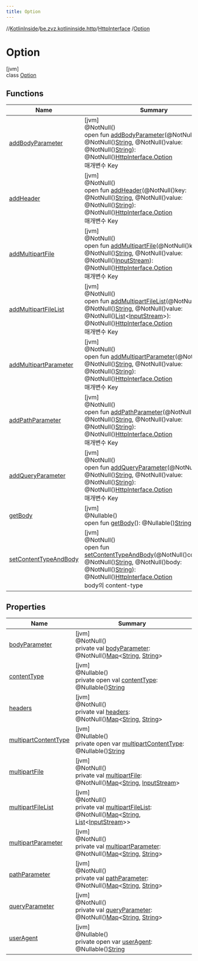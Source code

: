 ```yaml
---
title: Option
---
```

//[KotlinInside](../../../../index.html)/[be.zvz.kotlininside.http](../../index.html)/[HttpInterface](../index.html)
/[Option](index.html)

# Option

[jvm]\
class [Option](index.html)

## Functions

| Name | Summary |
|---|---|
| [addBodyParameter](add-body-parameter.html) | [jvm]<br>@NotNull()<br>open fun [addBodyParameter](add-body-parameter.html)(@NotNull()key: @NotNull()[String](https://docs.oracle.com/javase/7/docs/api/java/lang/String.html), @NotNull()value: @NotNull()[String](https://docs.oracle.com/javase/7/docs/api/java/lang/String.html)): @NotNull()[HttpInterface.Option](index.html)<br>매개변수 Key |
| [addHeader](add-header.html) | [jvm]<br>@NotNull()<br>open fun [addHeader](add-header.html)(@NotNull()key: @NotNull()[String](https://docs.oracle.com/javase/7/docs/api/java/lang/String.html), @NotNull()value: @NotNull()[String](https://docs.oracle.com/javase/7/docs/api/java/lang/String.html)): @NotNull()[HttpInterface.Option](index.html)<br>매개변수 Key |
| [addMultipartFile](add-multipart-file.html) | [jvm]<br>@NotNull()<br>open fun [addMultipartFile](add-multipart-file.html)(@NotNull()key: @NotNull()[String](https://docs.oracle.com/javase/7/docs/api/java/lang/String.html), @NotNull()value: @NotNull()[InputStream](https://docs.oracle.com/javase/7/docs/api/java/io/InputStream.html)): @NotNull()[HttpInterface.Option](index.html)<br>매개변수 Key |
| [addMultipartFileList](add-multipart-file-list.html) | [jvm]<br>@NotNull()<br>open fun [addMultipartFileList](add-multipart-file-list.html)(@NotNull()key: @NotNull()[String](https://docs.oracle.com/javase/7/docs/api/java/lang/String.html), @NotNull()value: @NotNull()[List](https://docs.oracle.com/javase/7/docs/api/java/util/List.html)<[InputStream](https://docs.oracle.com/javase/7/docs/api/java/io/InputStream.html)>): @NotNull()[HttpInterface.Option](index.html)<br>매개변수 Key |
| [addMultipartParameter](add-multipart-parameter.html) | [jvm]<br>@NotNull()<br>open fun [addMultipartParameter](add-multipart-parameter.html)(@NotNull()key: @NotNull()[String](https://docs.oracle.com/javase/7/docs/api/java/lang/String.html), @NotNull()value: @NotNull()[String](https://docs.oracle.com/javase/7/docs/api/java/lang/String.html)): @NotNull()[HttpInterface.Option](index.html)<br>매개변수 Key |
| [addPathParameter](add-path-parameter.html) | [jvm]<br>@NotNull()<br>open fun [addPathParameter](add-path-parameter.html)(@NotNull()key: @NotNull()[String](https://docs.oracle.com/javase/7/docs/api/java/lang/String.html), @NotNull()value: @NotNull()[String](https://docs.oracle.com/javase/7/docs/api/java/lang/String.html)): @NotNull()[HttpInterface.Option](index.html)<br>매개변수 Key |
| [addQueryParameter](add-query-parameter.html) | [jvm]<br>@NotNull()<br>open fun [addQueryParameter](add-query-parameter.html)(@NotNull()key: @NotNull()[String](https://docs.oracle.com/javase/7/docs/api/java/lang/String.html), @NotNull()value: @NotNull()[String](https://docs.oracle.com/javase/7/docs/api/java/lang/String.html)): @NotNull()[HttpInterface.Option](index.html)<br>매개변수 Key |
| [getBody](get-body.html) | [jvm]<br>@Nullable()<br>open fun [getBody](get-body.html)(): @Nullable()[String](https://docs.oracle.com/javase/7/docs/api/java/lang/String.html) |
| [setContentTypeAndBody](set-content-type-and-body.html) | [jvm]<br>@NotNull()<br>open fun [setContentTypeAndBody](set-content-type-and-body.html)(@NotNull()contentType: @NotNull()[String](https://docs.oracle.com/javase/7/docs/api/java/lang/String.html), @NotNull()body: @NotNull()[String](https://docs.oracle.com/javase/7/docs/api/java/lang/String.html)): @NotNull()[HttpInterface.Option](index.html)<br>body의 content-type |

## Properties

| Name | Summary |
|---|---|
| [bodyParameter](body-parameter.html) | [jvm]<br>@NotNull()<br>private val [bodyParameter](body-parameter.html): @NotNull()[Map](https://docs.oracle.com/javase/7/docs/api/java/util/Map.html)<[String](https://docs.oracle.com/javase/7/docs/api/java/lang/String.html), [String](https://docs.oracle.com/javase/7/docs/api/java/lang/String.html)> |
| [contentType](content-type.html) | [jvm]<br>@Nullable()<br>private open val [contentType](content-type.html): @Nullable()[String](https://docs.oracle.com/javase/7/docs/api/java/lang/String.html) |
| [headers](headers.html) | [jvm]<br>@NotNull()<br>private val [headers](headers.html): @NotNull()[Map](https://docs.oracle.com/javase/7/docs/api/java/util/Map.html)<[String](https://docs.oracle.com/javase/7/docs/api/java/lang/String.html), [String](https://docs.oracle.com/javase/7/docs/api/java/lang/String.html)> |
| [multipartContentType](multipart-content-type.html) | [jvm]<br>@Nullable()<br>private open var [multipartContentType](multipart-content-type.html): @Nullable()[String](https://docs.oracle.com/javase/7/docs/api/java/lang/String.html) |
| [multipartFile](multipart-file.html) | [jvm]<br>@NotNull()<br>private val [multipartFile](multipart-file.html): @NotNull()[Map](https://docs.oracle.com/javase/7/docs/api/java/util/Map.html)<[String](https://docs.oracle.com/javase/7/docs/api/java/lang/String.html), [InputStream](https://docs.oracle.com/javase/7/docs/api/java/io/InputStream.html)> |
| [multipartFileList](multipart-file-list.html) | [jvm]<br>@NotNull()<br>private val [multipartFileList](multipart-file-list.html): @NotNull()[Map](https://docs.oracle.com/javase/7/docs/api/java/util/Map.html)<[String](https://docs.oracle.com/javase/7/docs/api/java/lang/String.html), [List](https://docs.oracle.com/javase/7/docs/api/java/util/List.html)<[InputStream](https://docs.oracle.com/javase/7/docs/api/java/io/InputStream.html)>> |
| [multipartParameter](multipart-parameter.html) | [jvm]<br>@NotNull()<br>private val [multipartParameter](multipart-parameter.html): @NotNull()[Map](https://docs.oracle.com/javase/7/docs/api/java/util/Map.html)<[String](https://docs.oracle.com/javase/7/docs/api/java/lang/String.html), [String](https://docs.oracle.com/javase/7/docs/api/java/lang/String.html)> |
| [pathParameter](path-parameter.html) | [jvm]<br>@NotNull()<br>private val [pathParameter](path-parameter.html): @NotNull()[Map](https://docs.oracle.com/javase/7/docs/api/java/util/Map.html)<[String](https://docs.oracle.com/javase/7/docs/api/java/lang/String.html), [String](https://docs.oracle.com/javase/7/docs/api/java/lang/String.html)> |
| [queryParameter](query-parameter.html) | [jvm]<br>@NotNull()<br>private val [queryParameter](query-parameter.html): @NotNull()[Map](https://docs.oracle.com/javase/7/docs/api/java/util/Map.html)<[String](https://docs.oracle.com/javase/7/docs/api/java/lang/String.html), [String](https://docs.oracle.com/javase/7/docs/api/java/lang/String.html)> |
| [userAgent](user-agent.html) | [jvm]<br>@Nullable()<br>private open var [userAgent](user-agent.html): @Nullable()[String](https://docs.oracle.com/javase/7/docs/api/java/lang/String.html) |

